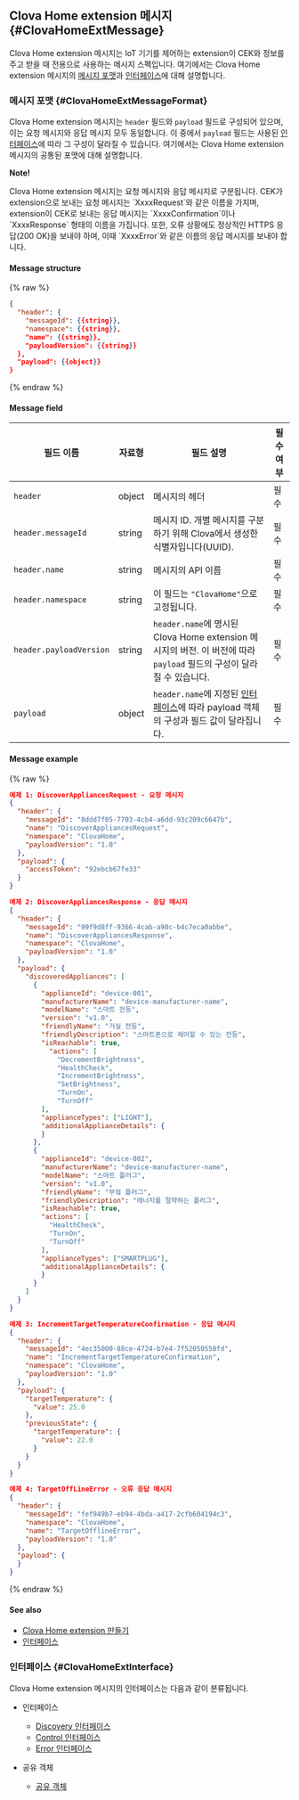 ## Clova Home extension 메시지 {#ClovaHomeExtMessage}
Clova Home extension 메시지는 IoT 기기를 제어하는 extension이 CEK와 정보를 주고 받을 때 전용으로 사용하는 메시지 스펙입니다. 여기에서는 Clova Home extension 메시지의 [메시지 포맷](#ClovaHomeExtMessageFormat)과 [인터페이스](#ClovaHomeExtInterface)에 대해 설명합니다.

### 메시지 포맷 {#ClovaHomeExtMessageFormat}

Clova Home extension 메시지는 `header` 필드와 `payload` 필드로 구성되어 있으며, 이는 요청 메시지와 응답 메시지 모두 동일합니다. 이 중에서 `payload` 필드는 사용된 [인터페이스](#ClovaHomeExtInterface)에 따라 그 구성이 달라질 수 있습니다. 여기에서는 Clova Home extension 메시지의 공통된 포맷에 대해 설명합니다.

<div class="note">
  <p><strong>Note!</strong></p>
  <p>Clova Home extension 메시지는 요청 메시지와 응답 메시지로 구분됩니다. CEK가 extension으로 보내는 요청 메시지는 `XxxxRequest`와 같은 이름을 가지며, extension이 CEK로 보내는 응답 메시지는 `XxxxConfirmation`이나 `XxxxResponse` 형태의 이름을 가집니다. 또한, 오류 상황에도 정상적인 HTTPS 응답(200 OK)을 보내야 하며, 이때 `XxxxError`와 같은 이름의 응답 메시지를 보내야 합니다.</p>
</div>

#### Message structure
{% raw %}
```json
{
  "header": {
    "messageId": {{string}},
    "namespace": {{string}},
    "name": {{string}},
    "payloadVersion": {{string}}
  },
  "payload": {{object}}
}
```
{% endraw %}


#### Message field
| 필드 이름       | 자료형    | 필드 설명                     | 필수 여부 |
|---------------|---------|-----------------------------|---------|
| `header`                 | object | 메시지의 헤더                                                                                            | 필수     |
| `header.messageId`       | string | 메시지 ID. 개별 메시지를 구분하기 위해 Clova에서 생성한 식별자입니다(UUID).                                         | 필수     |
| `header.name`            | string | 메시지의 API 이름                                                                                        | 필수     |
| `header.namespace`       | string | 이 필드는 `"ClovaHome"`으로 고정됩니다.                                                                     | 필수     |
| `header.payloadVersion`  | string | `header.name`에 명시된 Clova Home extension 메시지의 버전. 이 버전에 따라 `payload` 필드의 구성이 달라질 수 있습니다.  | 필수     |
| `payload`                | object | `header.name`에 지정된 [인터페이스](#ClovaHomeExtInterface)에 따라 payload 객체의 구성과 필드 값이 달라집니다.       | 필수     |

#### Message example
{% raw %}
```json
예제 1: DiscoverAppliancesRequest - 요청 메시지
{
  "header": {
    "messageId": "8ddd7f05-7703-4cb4-a6dd-93c209c6647b",
    "name": "DiscoverAppliancesRequest",
    "namespace": "ClovaHome",
    "payloadVersion": "1.0"
  },
  "payload": {
    "accessToken": "92ebcb67fe33"
  }
}

예제 2: DiscoverAppliancesResponse - 응답 메시지
{
  "header": {
    "messageId": "99f9d8ff-9366-4cab-a90c-b4c7eca0abbe",
    "name": "DiscoverAppliancesResponse",
    "namespace": "ClovaHome",
    "payloadVersion": "1.0"
  },
  "payload": {
    "discoveredAppliances": [
      {
        "applianceId": "device-001",
        "manufacturerName": "device-manufacturer-name",
        "modelName": "스마트 전등",
        "version": "v1.0",
        "friendlyName": "거실 전등",
        "friendlyDescription": "스마트폰으로 제어할 수 있는 전등",
        "isReachable": true,
          "actions": [
            "DecrementBrightness",
            "HealthCheck",
            "IncrementBrightness",
            "SetBrightness",
            "TurnOn",
            "TurnOff"
        ],
        "applianceTypes": ["LIGHT"],
        "additionalApplianceDetails": {
        }
      },
      {
        "applianceId": "device-002",
        "manufacturerName": "device-manufacturer-name",
        "modelName": "스마트 플러그",
        "version": "v1.0",
        "friendlyName": "부엌 플러그",
        "friendlyDescription": "에너지를 절약하는 플러그",
        "isReachable": true,
        "actions": [
          "HealthCheck",
          "TurnOn",
          "TurnOff"
        ],
        "applianceTypes": ["SMARTPLUG"],
        "additionalApplianceDetails": {
        }
      }
    ]
  }
}

예제 3: IncrementTargetTemperatureConfirmation - 응답 메시지
{
  "header": {
    "messageId": "4ec35000-88ce-4724-b7e4-7f52050558fd",
    "name": "IncrementTargetTemperatureConfirmation",
    "namespace": "ClovaHome",
    "payloadVersion": "1.0"
  },
  "payload": {
    "targetTemperature": {
      "value": 25.0
    },
    "previousState": {
      "targetTemperature": {
        "value": 22.0
      }
    }
  }
}

예제 4: TargetOffLineError - 오류 응답 메시지
{
  "header": {
    "messageId": "fef949b7-eb94-4bda-a417-2cfb604194c3",
    "namespace": "ClovaHome",
    "name": "TargetOfflineError",
    "payloadVersion": "1.0"
  },
  "payload": {
  }
}
```
{% endraw %}

#### See also
* [Clova Home extension 만들기](/CEK/Guides/Build_Clova_Home_Extension.md)
* [인터페이스](#ClovaHomeExtInterface)

### 인터페이스 {#ClovaHomeExtInterface}
Clova Home extension 메시지의 인터페이스는 다음과 같이 분류됩니다.

* 인터페이스
  * [Discovery 인터페이스](/CEK/References/ClovaHomeInterface/Discovery_Interfaces.md)
  * [Control 인터페이스](/CEK/References/ClovaHomeInterface/Control_Interfaces.md)
  * [Error 인터페이스](/CEK/References/ClovaHomeInterface/Error_Interfaces.md)

* 공유 객체
  * [공유 객체](/CEK/References/ClovaHomeInterface/Shared_Objects.md)
